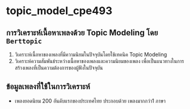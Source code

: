 # topic_model_cpe493
## การวิเคราะห์เนื้อหาเพลงด้วย Topic Modeling โดย `Berttopic`
1. วิเคราะห์เนื้อหาของเพลงที่มีความนิยมในปัจจุบันโดยใช้เทคนิค Topic Modeling
2. วิเคราะห์ความสัมพันธ์ระหว่างเนื้อหาของเพลงและความนิยมของเพลง เพื่อเป็นแนวทางในการสร้างเพลงที่เป็นความต้องการของผู้ฟังในปัจจุบัน
## ข้อมูลเพลงที่ใช้ในการวิเคราะห์
* เพลงยอดนิยม 200 อันดับแรกของประเทศไทย ประกอบด้วย เพลงมากกว่า1 ภาษา
